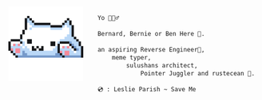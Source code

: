 <img align='left' src='typu.gif' width='150' />

```
    Yo 🙋🏽‍♂️

    Bernard, Bernie or Ben Here 🎃.

    an aspiring Reverse Engineer👾,
        meme typer,
            sulushans architect,
                Pointer Juggler and rustecean 🦀.

    💿 : Leslie Parish ~ Save Me
```
